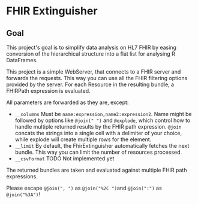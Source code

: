 # FHIR Extinguisher

## Goal 
This project's goal is to simplify data analysis on HL7 FHIR by easing conversion 
of the hierarchical structure into a flat list for analysing R DataFrames.

This project is a simple WebServer, that connects to a FHIR server and forwards the requests.
This way you can use all the FHIR filtering options provided by the server. For each Resource in the resulting bundle, 
a FHIRPath expression is evaluated.

All parameters are forwarded as they are, except: 
* `__columns` Must be `name:expression,name2:expression2`. Name might be followed by options like `@join(" ")` and `@explode`, 
which control how to handle multiple returned results by the FHIR path expression. `@join` concats the strings into a single cell with a delimiter of your choice,
while explode will create multiple rows for the element.
* `__limit` By default, the FhirExtinguisher automatically fetches the next bundle. This way you can limit the number of resources processed.
* `__csvFormat` TODO Not implemented yet

The returned bundles are taken and evaluated against multiple FHIR path expressions.

Please escape `@join(", ")` as `@join("%2C ")`and `@join(":")` as `@join("%3A")`!
